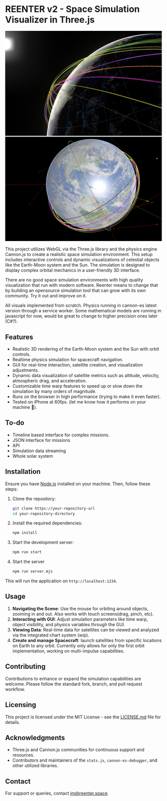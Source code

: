 # REENTER v2 - Space Simulation Visualizer in Three.js

![Screenshot](public/assets/texture/reenter_v2.png)
![Screenshot](public/assets/texture/reenter_v2_1.png)

This project utilizes WebGL via the Three.js library and the physics engine Cannon.js to create a realistic space simulation environment. This setup includes interactive controls and dynamic visualizations of celestial objects like the Earth-Moon system and the Sun. The simulation is designed to display complex orbital mechanics in a user-friendly 3D interface.

There are no good space simulation environments with high quality visualization that run with modern software. Reenter means to change that by building an opensource simulation tool that can grow with its own community. Try it out and improve on it.

All visuals implemented from scratch. Physics running in cannon-es latest version through a service worker. Some mathematical models are running in javascript for now, would be great to change to higher precision ones later (C#?).

## Features

- Realistic 3D rendering of the Earth-Moon system and the Sun with orbit controls.
- Realtime physics simulation for spacecraft navigation.
- GUI for real-time interaction, satellite creation, and visualization adjustments.
- Dynamic data visualization of satellite metrics such as altitude, velocity, atmospheric drag, and acceleration.
- Customizable time warp features to speed up or slow down the simulation by many orders of magnitude.
- Runs on the browser in high performance (trying to make it even faster).
- Tested on iPhone at 60fps. (let me know how it performs on your machine 🙂).

## To-do

- Timeline based interface for complex missions.
- JSON interface for missions
- API
- Simulation data streaming
- Whole solar system

## Installation

Ensure you have [Node.js](https://nodejs.org/) installed on your machine. Then, follow these steps:

1. Clone the repository:

   ```bash
   git clone https://your-repository-url
   cd your-repository-directory
   ```

2. Install the required dependencies:

   ```bash
   npm install
   ```

3. Start the development server:

   ```bash
   npm run start
   ```

4. Start the server
   
      ```bash
      npm run server.mjs
      ```

This will run the application on `http://localhost:1234`.

## Usage

1. **Navigating the Scene**: Use the mouse for orbiting around objects, zooming in and out. Also works with touch screens(drag, pinch, etc). 
2. **Interacting with GUI**: Adjust simulation parameters like time warp, object visibility, and physics variables through the GUI.
3. **Viewing Data**: Real-time data for satellites can be viewed and analyzed via the integrated chart system (wip).
4. **Create and manage Spacecraft**: launch satellites from specific locations on Earth to any orbit. Currently only allows for only the first orbit implementation, working on multi-impulse capabilities.

## Contributing

Contributions to enhance or expand the simulation capabilities are welcome. Please follow the standard fork, branch, and pull request workflow.

## Licensing

This project is licensed under the MIT License - see the [LICENSE.md](LICENSE) file for details.

## Acknowledgments

- Three.js and Cannon.js communities for continuous support and resources.
- Contributors and maintainers of the `stats.js`, `cannon-es-debugger`, and other utilized libraries.

## Contact

For support or queries, contact [jm@reenter.space](mailto:jm@reenter.space).
